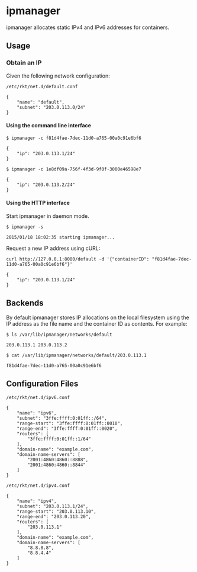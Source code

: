 # ipmanager

ipmanager allocates static IPv4 and IPv6 addresses for containers.

## Usage

### Obtain an IP

Given the following network configuration:

`/etc/rkt/net.d/default.conf`

```
{
    "name": "default",
    "subnet": "203.0.113.0/24"
}
```

#### Using the command line interface

```
$ ipmanager -c f81d4fae-7dec-11d0-a765-00a0c91e6bf6
```

```
{
    "ip": "203.0.113.1/24"
}
```

```
$ ipmanager -c 1e8df09a-756f-4f3d-9f0f-3000e46598e7
```

```
{
    "ip": "203.0.113.2/24"
}
```

#### Using the HTTP interface

Start ipmanager in daemon mode.

```
$ ipmanager -s
```
```
2015/01/18 18:02:35 starting ipmanager...
```

Request a new IP address using cURL:

```
curl http://127.0.0.1:8080/default -d '{"containerID": "f81d4fae-7dec-11d0-a765-00a0c91e6bf6"}'
```

```
{
    "ip": "203.0.113.1/24"
}
```

## Backends

By default ipmanager stores IP allocations on the local filesystem using the IP address as the file name and the container ID as contents. For example:

```
$ ls /var/lib/ipmanager/networks/default
```
```
203.0.113.1	203.0.113.2
```

```
$ cat /var/lib/ipmanager/networks/default/203.0.113.1
```
```
f81d4fae-7dec-11d0-a765-00a0c91e6bf6
```

## Configuration Files


`/etc/rkt/net.d/ipv6.conf`

```
{
	"name": "ipv6",
	"subnet": "3ffe:ffff:0:01ff::/64",
	"range-start": "3ffe:ffff:0:01ff::0010",
	"range-end": "3ffe:ffff:0:01ff::0020",
	"routers": [
		"3ffe:ffff:0:01ff::1/64"
	],
	"domain-name": "example.com",
	"domain-name-servers": [
		"2001:4860:4860::8888",
        "2001:4860:4860::8844"
	]
}
```

`/etc/rkt/net.d/ipv4.conf`

```
{
    "name": "ipv4",
    "subnet": "203.0.113.1/24",
    "range-start": "203.0.113.10",
    "range-end": "203.0.113.20",
    "routers": [
        "203.0.113.1"
    ],
    "domain-name": "example.com",
    "domain-name-servers": [
        "8.8.8.8",
        "8.8.4.4"
    ]
}
```
